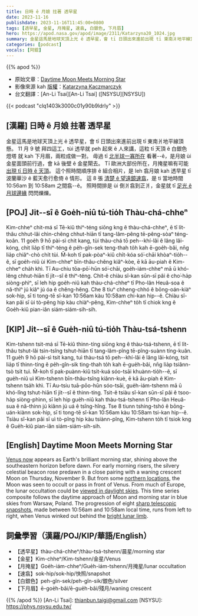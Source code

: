 ```yaml
---
title: 日時 ê 月娘 拄著 透早星
date: 2023-11-16
publishdate: 2023-11-16T11:45:00+0800
tags: [透早星, 金星, 月掩星, 速翕, 白銀色, 下月眉]
hero: https://apod.nasa.gov/apod/image/2311/Katarzyna20_1024.jpg
summary: 金星這馬是地球天頂上光 ê 透早星，會 tī 日頭出來進前出現 tī 東南爿地平線頂懸。
categories: [podcast]
vocals: [阿錕]
---
```


{{% apod %}}

- 原始文章：[Daytime Moon Meets Morning Star](https://apod.nasa.gov/apod/ap231116.html)
- 影像來源 kah [版權][copyright]：[Katarzyna Kaczmarczyk](https://www.facebook.com/photo/?fbid=326275853434332&set=pb.100081557586336.-2207520000)
- 台文翻譯：[An-Li Tsai][An-Li Tsai] ([NSYSU][NSYSU])

{{< podcast "clq1403k3000c01y90b9ldrly" >}}

## [漢羅] 日時 ê 月娘 拄著 透早星
金星這馬是地球天頂上光 ê 透早星，會 tī 日頭出來進前出現 tī 東南爿地平線頂懸。
11 月 9 號 拜四這工，tùi 透早就 peh 起來 ê 人來講，這粒 tī 天頂 ê 白銀色燈塔 就 kah 下月眉，兩粒成做一對。
毋過 tī [北半球一寡所在][northern locations] 看著--ê，是月娘 ùi 金星面頭前行過，會 kā 後壁 ê 金星閘去。
Tī 歐洲大部份所在，月掩星嘛有可能 [出現 tī 日時 ê 天頂][viewed in daylight skies]。
這个照時間順序排 ê 組合相片，是 leh 翕月娘 kah 透早星 tī 波蘭華沙 ê 藍天愈行愈倚 ê 情形。
這 8 張 [清楚 ê 望遠鏡速翕][sharp telescopic snapshots]，是 ti 當地時間 10:56am 到 10:58am 之間翕--ê。
照時間排是 ùi 倒爿翕到正爿，金星就 tī [足光 ê 月球邊緣][bright lunar limb] 閃閃爍爍。

## [POJ] Ji̍t--sî ê Goe̍h-niû tú-tio̍h Thàu-chá-chheⁿ
Kim-chheⁿ chit-má sī Tē-kiû thiⁿ-téng siōng kng ê thàu-chá-chheⁿ, ē tī li̍t-thâu chhut-lâi chìn-chêng chhut-hiān tī tang-lâm-pêng tē-pêng-sòaⁿ téng-koân.
11 goe̍h 9 hō pài-sì chit kang, tùi thàu-chá tō peh--khí-lâi ê lâng lâi-kóng, chit lia̍p tī thiⁿ-téng ê pe̍h-gîn-sek teng-thah to̍h kah ē-goe̍h-bâi, nn̄g lia̍p chiâⁿ-chò chi̍t tùi.
M̄-koh tī pak-pòaⁿ-kiû chi̍t-kóa só͘-chāi khòaⁿ-tio̍h--ê, sī goe̍h-niû ùi Kim-chheⁿ bīn-thâu-chêng kiâⁿ-kòe, ē kā āu-piah ê Kim-chheⁿ cha̍h khì.
Tī Au-chiu tōa-pō͘-hūn só͘-chāi, goe̍h-iám-chheⁿ mā ū khó-lêng chhut-hiān tī ji̍t--sî ê thiⁿ-téng.
Chit-ê chiàu sî-kan sūn-sī pâi ê cho͘-ha̍p siòng-phìⁿ, sī leh hip goe̍h-niû kah thàu-chá-chheⁿ tī Pho-lân Heuâ-soa ê nâ-thiⁿ jú kiâⁿ jú óa ê chêng-hêng.
Che 8 tiuⁿ chheng-chhó ê bōng-oán-kiàⁿ sok-hip, sī ti tong-tē sî-kan 10:56am kàu 10:58am chi-kan hip--ê.
Chiàu sî-kan pâi sī ùi tò-pêng hip kàu chiàⁿ-pêng, Kim-chheⁿ to̍h tī chiok kng ê Goe̍h-kiû pian-iân siám-siám-sih-sih.

## [KIP] Ji̍t--sî ê Gue̍h-niû tú-tio̍h Thàu-tsá-tshenn
Kim-tshenn tsit-má sī Tē-kiû thinn-tíng siōng kng ê thàu-tsá-tshenn, ē tī li̍t-thâu tshut-lâi tsìn-tsîng tshut-hiān tī tang-lâm-pîng tē-pîng-suànn tíng-kuân.
11 gue̍h 9 hō pài-sì tsit kang, tuì thàu-tsá tō peh--khí-lâi ê lâng lâi-kóng, tsit lia̍p tī thinn-tíng ê pe̍h-gîn-sik ting-thah to̍h kah ē-gue̍h-bâi, nn̄g lia̍p tsiânn-tsò tsi̍t tuì.
M̄-koh tī pak-puànn-kiû tsi̍t-kuá sóo-tsāi khuànn-tio̍h--ê, sī gue̍h-niû uì Kim-tshenn bīn-thâu-tsîng kiânn-kuè, ē kā āu-piah ê Kim-tshenn tsa̍h khì.
Tī Au-tsiu tuā-pōo-hūn sóo-tsāi, gue̍h-iám-tshenn mā ū khó-lîng tshut-hiān tī ji̍t--sî ê thinn-tíng.
Tsit-ê tsiàu sî-kan sūn-sī pâi ê tsoo-ha̍p siòng-phìnn, sī leh hip gue̍h-niû kah thàu-tsá-tshenn tī Pho-lân Heuâ-sua ê nâ-thinn jú kiânn jú uá ê tsîng-hîng.
Tse 8 tiunn tshing-tshó ê bōng-uán-kiànn sok-hip, sī ti tong-tē sî-kan 10:56am kàu 10:58am tsi-kan hip--ê.
Tsiàu sî-kan pâi sī uì tò-pîng hip kàu tsiànn-pîng, Kim-tshenn to̍h tī tsiok kng ê Gue̍h-kiû pian-iân siám-siám-sih-sih.

## [English] Daytime Moon Meets Morning Star
[Venus now][Venus now] appears as Earth's brilliant morning star, shining above the southeastern horizon before dawn.
For early morning risers, the silvery celestial beacon rose predawn in a close pairing with a waning crescent Moon on Thursday, November 9.
But from some [northern locations][northern locations], the Moon was seen to occult or pass in front of Venus.
From much of Europe, the lunar occultation could be [viewed in daylight skies][viewed in daylight skies].
This time series composite follows the daytime approach of Moon and morning star in blue skies from Warsaw, Poland.
The progression of eight [sharp telescopic snapshots][sharp telescopic snapshots], made between 10:56am and 10:58am local time, runs from left to right, when Venus winked out behind the [bright lunar limb][bright lunar limb].

## 詞彙學習（漢羅/POJ/KIP/華語/English）
- 【透早星】thàu-chá-chheⁿ/thàu-tsá-tshenn/晨星/morning star
- 【金星】Kim-chheⁿ/Kim-tshenn/金星/Venus
- 【月掩星】Goe̍h-iám-chheⁿ/Gue̍h-iám-tshenn/月掩星/lunar occultation
- 【速翕】sok-hip/sok-hip/快照/snapshot
- 【白銀色】peh-gîn-sek/peh-gîn-sik/銀色/silver
- 【下月眉】ē-goe̍h-bâi/ē-gue̍h-bâi/殘月/waning crescent

{{% /apod %}}
[An-Li Tsai]: thianbun.taigi@gmail.com
[NSYSU]: https://phys.nsysu.edu.tw/

[copyright]: https://apod.nasa.gov/apod/fap/lib/about_apod.html#srapply
[License]: https://creativecommons.org/licenses/by/2.0/

[Venus now]:https://science.nasa.gov/skywatching/whats-up/
[northern locations]:https://www.icelandreview.com/nature-travel/moon-and-venus-meet-in-icelands-morning-sky/
[viewed in daylight skies]:https://www.cloudynights.com/topic/898759-daytime-occultation-of-venus-november-9-2023/
[sharp telescopic snapshots]:https://www.facebook.com/photo/?fbid=326275853434332&set=pb.100081557586336.-2207520000
[bright lunar limb]:https://apod.nasa.gov/apod/ap081206.html
